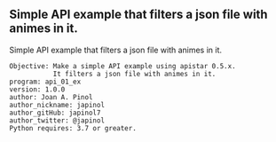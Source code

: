 ## Simple API example that filters a json file with animes in it.
Simple API example that filters a json file with animes in it.

	Objective: Make a simple API example using apistar 0.5.x.
	           It filters a json file with animes in it.
	program: api_01_ex
	version: 1.0.0
	author: Joan A. Pinol
	author_nickname: japinol
	author_gitHub: japinol7
	author_twitter: @japinol
	Python requires: 3.7 or greater.
